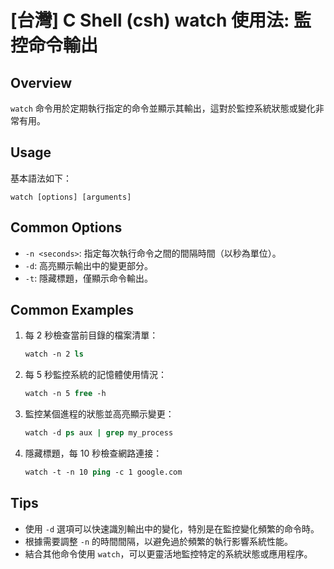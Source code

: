 # [台灣] C Shell (csh) watch 使用法: 監控命令輸出

## Overview
`watch` 命令用於定期執行指定的命令並顯示其輸出，這對於監控系統狀態或變化非常有用。

## Usage
基本語法如下：
```
watch [options] [arguments]
```

## Common Options
- `-n <seconds>`: 指定每次執行命令之間的間隔時間（以秒為單位）。
- `-d`: 高亮顯示輸出中的變更部分。
- `-t`: 隱藏標題，僅顯示命令輸出。

## Common Examples
1. 每 2 秒檢查當前目錄的檔案清單：
   ```csh
   watch -n 2 ls
   ```

2. 每 5 秒監控系統的記憶體使用情況：
   ```csh
   watch -n 5 free -h
   ```

3. 監控某個進程的狀態並高亮顯示變更：
   ```csh
   watch -d ps aux | grep my_process
   ```

4. 隱藏標題，每 10 秒檢查網路連接：
   ```csh
   watch -t -n 10 ping -c 1 google.com
   ```

## Tips
- 使用 `-d` 選項可以快速識別輸出中的變化，特別是在監控變化頻繁的命令時。
- 根據需要調整 `-n` 的時間間隔，以避免過於頻繁的執行影響系統性能。
- 結合其他命令使用 `watch`，可以更靈活地監控特定的系統狀態或應用程序。